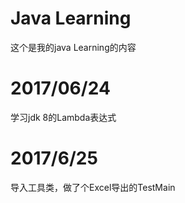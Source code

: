 # Java Learning
这个是我的java Learning的内容

# 2017/06/24
学习jdk 8的Lambda表达式

# 2017/6/25
导入工具类，做了个Excel导出的TestMain